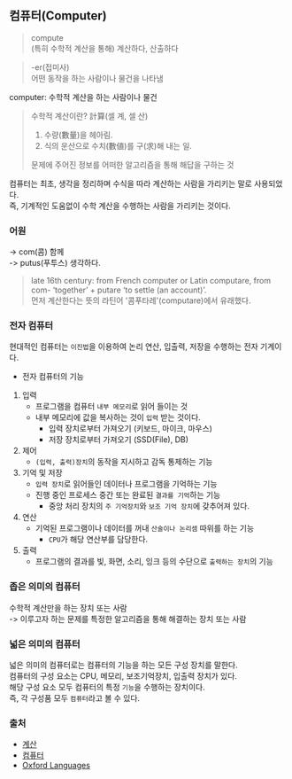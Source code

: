## 컴퓨터(Computer)

> compute   
> (특히 수학적 계산을 통해) 계산하다, 산출하다

> -er(접미사)   
> 어떤 동작을 하는 사람이나 물건을 나타냄

computer: 수학적 계산을 하는 사람이나 물건

> 수학적 계산이란?
> 計算(셀 계, 셀 산)   
> 1. 수량(數量)을 헤아림.
> 2. 식의 운산으로 수치(數値)를 구(求)해 내는 일.   
> 
> 문제에 주어진 정보를 어떠한 알고리즘을 통해 해답을 구하는 것

컴퓨터는 최초, 생각을 정리하며 수식을 따라 계산하는 사람을 가리키는 말로 사용되었다.   
즉, 기계적인 도움없이 수학 계산을 수행하는 사람을 가리키는 것이다.
 
### 어원   
-> com(콤)   함께   
-> putus(푸투스)   생각하다.

> late 16th century: from French computer or Latin computare, from com- ‘together’ + putare ‘to settle (an account)’.   
> 먼저 계산한다는 뜻의 라틴어 '콤푸타레'(computare)에서 유래했다.

### 전자 컴퓨터

현대적인 컴퓨터는 `이진법`을 이용하여 논리 연산, 입출력, 저장을 수행하는 전자 기계이다.

- 전자 컴퓨터의 기능
1. 입력
   - 프로그램을 컴퓨터 `내부 메모리`로 읽어 들이는 것
   - 내부 메모리에 값을 복사하는 것이 `입력` 받는 것이다.
      - 입력 장치로부터 가져오기 (키보드, 마이크, 마우스)
      - 저장 장치로부터 가져오기 (SSD(File), DB)
2. 제어
   - `(입력, 출력)장치`의 동작을 지시하고 감독 통제하는 기능
3. 기억 및 저장
   - `입력 장치`로 읽어들인 데이터나 프로그램을 기억하는 기능
   - 진행 중인 프로세스 중간 또는 완료된 `결과를 기억`하는 기능
      - 중앙 처리 장치의 `주 기억장치`와 `보조 기억 장치`에 갖추어져 있다.
4. 연산
   - 기억된 프로그램이나 데이터를 꺼내 `산술이나 논리셈` 따위를 하는 기능
     - `CPU`가 해당 연산부를 담당한다.
5. 출력
   - 프로그램의 결과를 빛, 화면, 소리, 잉크 등의 수단으로 `출력하는 장치`의 기능

### 좁은 의미의 컴퓨터
수학적 계산만을 하는 장치 또는 사람   
-> 이루고자 하는 문제를 특정한 알고리즘을 통해 해결하는 장치 또는 사람


### 넓은 의미의 컴퓨터   
넓은 의미의 컴퓨터로는 컴퓨터의 기능을 하는 모든 구성 장치를 말한다.  
컴퓨터의 구성 요소는 CPU, 메모리, 보조기억장치, 입출력 장치가 있다.   
해당 구성 요소 모두 컴퓨터의 특정 `기능`을 수행하는 장치이다.   
즉, 각 구성품 모두 `컴퓨터`라고 볼 수 있다.


### 출처

- [계산](https://namu.wiki/w/%EA%B3%84%EC%82%B0)
- [컴퓨터](https://ko.wikipedia.org/wiki/%EC%BB%B4%ED%93%A8%ED%84%B0)
- [Oxford Languages](https://languages.oup.com/google-dictionary-en/)
